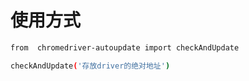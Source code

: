 # 使用方式
```bash
from  chromedriver-autoupdate import checkAndUpdate

checkAndUpdate('存放driver的绝对地址')
```